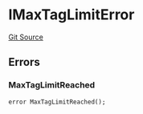 # IMaxTagLimitError
[Git Source](https://github.com/thrackle-io/rules-engine/blob/3234c3c6e5bf5f01811a34cd7cc6e00de73aa6c7/src/common/IErrors.sol)


## Errors
### MaxTagLimitReached

```solidity
error MaxTagLimitReached();
```

